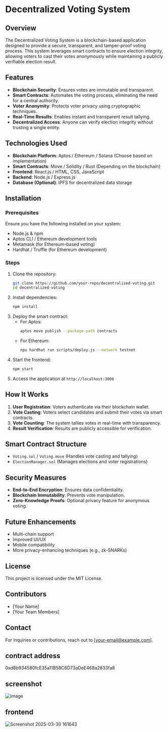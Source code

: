# Decentralized Voting System

## Overview
The Decentralized Voting System is a blockchain-based application designed to provide a secure, transparent, and tamper-proof voting process. This system leverages smart contracts to ensure election integrity, allowing voters to cast their votes anonymously while maintaining a publicly verifiable election result.

## Features
- **Blockchain Security**: Ensures votes are immutable and transparent.
- **Smart Contracts**: Automates the voting process, eliminating the need for a central authority.
- **Voter Anonymity**: Protects voter privacy using cryptographic techniques.
- **Real-Time Results**: Enables instant and transparent result tallying.
- **Decentralized Access**: Anyone can verify election integrity without trusting a single entity.

## Technologies Used
- **Blockchain Platform**: Aptos / Ethereum / Solana (Choose based on implementation)
- **Smart Contracts**: Move / Solidity / Rust (Depending on the blockchain)
- **Frontend**: React.js / HTML, CSS, JavaScript
- **Backend**: Node.js / Express.js
- **Database (Optional)**: IPFS for decentralized data storage

## Installation
### Prerequisites
Ensure you have the following installed on your system:
- Node.js & npm
- Aptos CLI / Ethereum development tools
- Metamask (for Ethereum-based voting)
- Hardhat / Truffle (for Ethereum development)

### Steps
1. Clone the repository:
   ```sh
   git clone https://github.com/your-repo/decentralized-voting.git
   cd decentralized-voting
   ```
2. Install dependencies:
   ```sh
   npm install
   ```
3. Deploy the smart contract:
   - For Aptos:
     ```sh
     aptos move publish --package-path contracts
     ```
   - For Ethereum:
     ```sh
     npx hardhat run scripts/deploy.js --network testnet
     ```
4. Start the frontend:
   ```sh
   npm start
   ```
5. Access the application at `http://localhost:3000`

## How It Works
1. **User Registration**: Voters authenticate via their blockchain wallet.
2. **Vote Casting**: Voters select candidates and submit their votes via smart contracts.
3. **Vote Counting**: The system tallies votes in real-time with transparency.
4. **Result Verification**: Results are publicly accessible for verification.

## Smart Contract Structure
- `Voting.sol` / `Voting.move` (Handles vote casting and tallying)
- `ElectionManager.sol` (Manages elections and voter registrations)

## Security Measures
- **End-to-End Encryption**: Ensures data confidentiality.
- **Blockchain Immutability**: Prevents vote manipulation.
- **Zero-Knowledge Proofs**: Optional privacy feature for anonymous voting.

## Future Enhancements
- Multi-chain support
- Improved UI/UX
- Mobile compatibility
- More privacy-enhancing techniques (e.g., zk-SNARKs)

## License
This project is licensed under the MIT License.

## Contributors
- [Your Name]
- [Your Team Members]

## Contact
For inquiries or contributions, reach out to [your-email@example.com].

## contract address
0xd8b934580fcE35a11B58C6D73aDeE468a2833fa8
## screenshot
![image](https://github.com/user-attachments/assets/b3ea5284-e8f2-4605-a628-ca253b1fbad1)
## frontend
![Screenshot 2025-03-30 161643](https://github.com/user-attachments/assets/d794e7eb-b8b9-4c3f-b489-ce2034cbcbc5)
